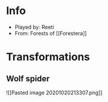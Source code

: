 # Info
- Played by: Reeti
- From: Forests of [[Forestera]]

# Transformations
## Wolf spider
![[Pasted image 20201020213307.png]]